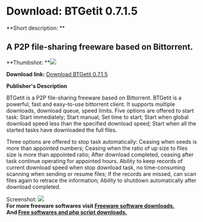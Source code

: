 # Download: BTGetit 0.7.1.5

**Short description: **

## A P2P file-sharing freeware based on Bittorrent.

  
**Thumbshot: **![](http://www.freewarefiles.com/screenshot/btgetit_md.gif)   
  
**Download link:** [Download BTGetit 0.7.1.5](http://freesoftwares.boysofts.com/BTGetit_program_13906.html)  
  

**Publisher's Description**  
  

BTGetit is a P2P file-sharing freeware based on Bittorrent. BTGetit is a
powerful, fast and easy-to-use bittorrent client. It supports multiple
downloads, download queue, speed limits. Five options are offered to start
task: Start immediately; Start manual; Set time to start; Start when global
download speed less than the specified download speed; Start when all the
started tasks have downloaded the full files.

Three options are offered to stop task automatically: Ceasing when seeds is
more than appointed numbers; Ceasing when the ratio of up size to files size
is more than appointed ratio; After download completed, ceasing after task
continue operating for appointed hours. Ability to keep records of current
download speed when stop download task, no time-consuming scanning when
sending or resume files; If the records are missed, can scan files again to
retrace the information; Ability to shutdown automatically after download
completed.

  
  
Screenshot: ![](http://www.freewarefiles.com/screenshot/btgetit.gif)  
**For more freeware softwares visit [Freeware software downloads.](http://freesoftwares.boysofts.com/)**   
**And [Free softwares and php script downloads.](http://www.boysofts.com/)**

